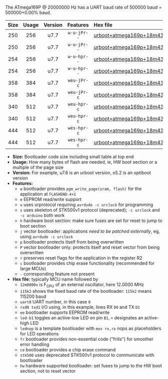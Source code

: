 The ATmega169P @ 20000000 Hz has a UART baud rate of 500000 baud = 500000+0.00% baud.

|Size|Usage|Version|Features|Hex file|
|:-:|:-:|:-:|:-:|:--|
|250|256|u7.7|`w-u-jPr--`|[urboot+atmega169p+18m4320x++460k8_uart0_rxe0_txe1_led+b5.hex](https://raw.githubusercontent.com/stefanrueger/urboot.hex/main/mcus/atmega169p/external_oscillator/fcpu+18m4320_Hz/br++460k8_bps/urboot+atmega169p+18m4320x++460k8_uart0_rxe0_txe1_led+b5.hex)|
|250|256|u7.7|`w-u-jPr--`|[urboot+atmega169p+18m4320x++460k8_uart0_rxe0_txe1_lednop.hex](https://raw.githubusercontent.com/stefanrueger/urboot.hex/main/mcus/atmega169p/external_oscillator/fcpu+18m4320_Hz/br++460k8_bps/urboot+atmega169p+18m4320x++460k8_uart0_rxe0_txe1_lednop.hex)|
|254|256|u7.7|`w-u-hpr--`|[urboot+atmega169p+18m4320x++460k8_uart0_rxe0_txe1_led+b5_fr_hw.hex](https://raw.githubusercontent.com/stefanrueger/urboot.hex/main/mcus/atmega169p/external_oscillator/fcpu+18m4320_Hz/br++460k8_bps/urboot+atmega169p+18m4320x++460k8_uart0_rxe0_txe1_led+b5_fr_hw.hex)|
|254|256|u7.7|`w-u-hpr--`|[urboot+atmega169p+18m4320x++460k8_uart0_rxe0_txe1_lednop_fr_hw.hex](https://raw.githubusercontent.com/stefanrueger/urboot.hex/main/mcus/atmega169p/external_oscillator/fcpu+18m4320_Hz/br++460k8_bps/urboot+atmega169p+18m4320x++460k8_uart0_rxe0_txe1_lednop_fr_hw.hex)|
|358|384|u7.7|`weu-jPr-c`|[urboot+atmega169p+18m4320x++460k8_uart0_rxe0_txe1_ee_led+b5_fr_ce.hex](https://raw.githubusercontent.com/stefanrueger/urboot.hex/main/mcus/atmega169p/external_oscillator/fcpu+18m4320_Hz/br++460k8_bps/urboot+atmega169p+18m4320x++460k8_uart0_rxe0_txe1_ee_led+b5_fr_ce.hex)|
|358|384|u7.7|`weu-jPr-c`|[urboot+atmega169p+18m4320x++460k8_uart0_rxe0_txe1_ee_lednop_fr_ce.hex](https://raw.githubusercontent.com/stefanrueger/urboot.hex/main/mcus/atmega169p/external_oscillator/fcpu+18m4320_Hz/br++460k8_bps/urboot+atmega169p+18m4320x++460k8_uart0_rxe0_txe1_ee_lednop_fr_ce.hex)|
|340|512|u7.7|`weu-hpr-c`|[urboot+atmega169p+18m4320x++460k8_uart0_rxe0_txe1_ee_led+b5_fr_ce_hw.hex](https://raw.githubusercontent.com/stefanrueger/urboot.hex/main/mcus/atmega169p/external_oscillator/fcpu+18m4320_Hz/br++460k8_bps/urboot+atmega169p+18m4320x++460k8_uart0_rxe0_txe1_ee_led+b5_fr_ce_hw.hex)|
|340|512|u7.7|`weu-hpr-c`|[urboot+atmega169p+18m4320x++460k8_uart0_rxe0_txe1_ee_lednop_fr_ce_hw.hex](https://raw.githubusercontent.com/stefanrueger/urboot.hex/main/mcus/atmega169p/external_oscillator/fcpu+18m4320_Hz/br++460k8_bps/urboot+atmega169p+18m4320x++460k8_uart0_rxe0_txe1_ee_lednop_fr_ce_hw.hex)|
|444|512|u7.7|`wes-hpr-c`|[urboot+atmega169p+18m4320x++460k8_uart0_rxe0_txe1_ee_led+b5_fr_ce_stk500_hw.hex](https://raw.githubusercontent.com/stefanrueger/urboot.hex/main/mcus/atmega169p/external_oscillator/fcpu+18m4320_Hz/br++460k8_bps/urboot+atmega169p+18m4320x++460k8_uart0_rxe0_txe1_ee_led+b5_fr_ce_stk500_hw.hex)|
|444|512|u7.7|`wes-hpr-c`|[urboot+atmega169p+18m4320x++460k8_uart0_rxe0_txe1_ee_lednop_fr_ce_stk500_hw.hex](https://raw.githubusercontent.com/stefanrueger/urboot.hex/main/mcus/atmega169p/external_oscillator/fcpu+18m4320_Hz/br++460k8_bps/urboot+atmega169p+18m4320x++460k8_uart0_rxe0_txe1_ee_lednop_fr_ce_stk500_hw.hex)|

- **Size:** Bootloader code size including small table at top end
- **Usage:** How many bytes of flash are needed, ie, HW boot section or a multiple of the page size
- **Version:** For example, u7.6 is an urboot version, o5.2 is an optiboot version
- **Features:**
  + `w` bootloader provides `pgm_write_page(sram, flash)` for the application at `FLASHEND-4+1`
  + `e` EEPROM read/write support
  + `u` uses urprotocol requiring `avrdude -c urclock` for programming
  + `s` uses skeleton of STK500v1 protocol (deprecated); `-c urclock` and `-c arduino` both work
  + `h` hardware boot section: make sure fuses are set for reset to jump to boot section
  + `j` vector bootloader: applications *need to be patched externally*, eg, using `avrdude -c urclock`
  + `p` bootloader protects itself from being overwritten
  + `P` vector bootloader only: protects itself and reset vector from being overwritten
  + `r` preserves reset flags for the application in the register R2
  + `c` bootloader provides chip erase functionality (recommended for large MCUs)
  + `-` corresponding feature not present
- **Hex file:** typically MCU name followed by
  + `12m0000x` is F<sub>CPU</sub> of an external oscillator, here 12.0000 MHz
  + `115k2` shows the fixed baud rate of the bootloader: `115k2` means 115200 baud
  + `uart0` UART number, in this case `0`
  + `rxd0 txd1` I/O using, in this example, lines RX `D0` and TX `D1`
  + `ee` bootloader supports EEPROM read/write
  + `led-b1` toggles an active-low LED on pin `B1`, `+` designates an active-high LED
  + `lednop` is a template bootloader with `mov rx,rx` nops as placeholders for LED operations
  + `fr` bootloader provides non-essential code ("frills") for smoother error handling
  + `ce` bootloader provides a chip erase command
  + `stk500` uses deprecated STK500v1 protocol to communicate with bootloader
  + `hw` hardware supported bootloader: set fuses to jump to the HW boot section, not to reset vector
